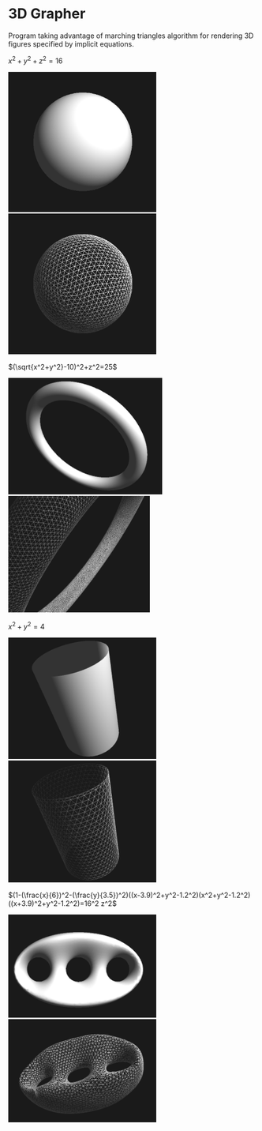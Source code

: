 # 3D Grapher

Program taking advantage of marching triangles algorithm for rendering 3D figures specified by implicit equations.

$x^2+y^2+z^2=16$

<p float="left">
  <img src="./results/ball.png" width="300">
  <img src="./results/ball-mesh.png" width="300">
</p>

$(\sqrt{x^2+y^2}-10)^2+z^2=25$

<p float="left">
  <img src="./results/torus.png" height="236">
  <img src="./results/torus-mesh.png" height="236">
</p>

$x^2 + y^2 = 4$

<p float="left">
  <img src="./results/cylinder.png" width="300">
  <img src="./results/cylinder-mesh.png" width="300">
</p>

$(1-(\frac{x}{6})^2-(\frac{y}{3.5})^2)((x-3.9)^2+y^2-1.2^2)(x^2+y^2-1.2^2)((x+3.9)^2+y^2-1.2^2)=16^2 z^2$

<p float="left">
  <img src="./results/genus3.png" width="300">
  <img src="./results/genus3-mesh.png" width="300">
</p>
